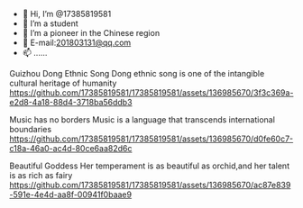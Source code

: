 - 👋 Hi, I’m @17385819581
- 👀 I’m a student
- 🌱 I’m a pioneer in the Chinese region
- 💞️ E-mail:201803131@qq.com
- 📫 ......

<!---
17385819581/17385819581 is a ✨ special ✨ repository because its `README.md` (this file) appears on your GitHub profile.
You can click the Preview link to take a look at your changes.
--->
Guizhou Dong Ethnic Song
Dong ethnic song is one of the intangible cultural heritage of humanity
https://github.com/17385819581/17385819581/assets/136985670/3f3c369a-e2d8-4a18-88d4-3718ba56ddb3

Music has no borders
Music is a language that transcends international boundaries
https://github.com/17385819581/17385819581/assets/136985670/d0fe60c7-c18a-46a0-ac4d-80ce6aa82d6c

Beautiful Goddess
Her temperament is as beautiful as orchid,and her talent is as rich as fairy
https://github.com/17385819581/17385819581/assets/136985670/ac87e839-591e-4e4d-aa8f-00941f0baae9



